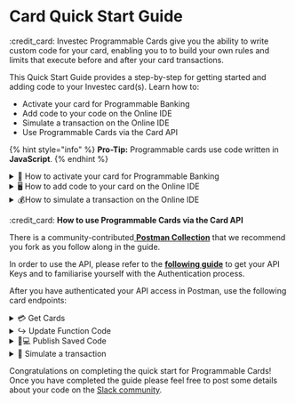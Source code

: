 # Card Quick Start Guide

:credit\_card: Investec Programmable Cards give you the ability to write custom code for your card, enabling you to to build your own rules and limits that execute before and after your card transactions.&#x20;

This Quick Start Guide provides a step-by-step for getting started and adding code to your Investec card(s). Learn how to:

* Activate your card for Programmable Banking
* Add code to your code on the Online IDE
* Simulate a transaction on the Online IDE
* Use Programmable Cards via the Card API

{% hint style="info" %}
**Pro-Tip:** Programmable cards use code written in **JavaScript**.
{% endhint %}

<details>

<summary><span data-gb-custom-inline data-tag="emoji" data-code="1f64c">🙌</span> How to activate your card for Programmable Banking</summary>

* Navigate to [Investec Online Banking](https://login.secure.investec.com/wpaas/usrroot-wpaas/login/form) and login with your details.
* Once you have logged in, you will be presented with your profile. Scroll down to the Programmable Banking section and click ‘Find Out More’

![](<../.gitbook/assets/image (2).png>)

* Navigate to the desired card on your profile and ensure that you have enabled it for Programmable Banking by toggling the button below the card.

![](https://lh5.googleusercontent.com/DZV1p3R\_Dj9Hl2gtX7\_lz6mIjMMglj6AEHro7uuuOXi5wHZuLMQj49v8XdoRofGkLWVcU6Uem-e8TlpHkjbnZZiDg9R-jS4JYRV4Reh5Fny-LQdov6n\_-uVJ\_lBgVMnB\_v-Iccy\_TTdyJ8RROMgNiDw)

**ProTip:** You can enable and disable the code on each card using the toggle below the cards. You can access this via the mobile app if you need to do so while at the shop till.

</details>

<details>

<summary><span data-gb-custom-inline data-tag="emoji" data-code="1f5a5">🖥</span> How to add code to your card on the Online IDE</summary>

There are three main functions that can be used to execute custom functionality on your card:

* **beforeTransaction** - Every time you initiate a transaction from your Investec card, the beforeTransaction method intercepts the authorization object before it is approved by Investec. This gives you the ability to apply logic to either decline or approve the transaction based on data from the card authorization itself. This function needs to return a true or false value in order for it to work. Time is limited for this function so use minimal code.

<!---->

* **afterTransaction** - This function will execute after every transaction that has been processed by the card and it runs after the `before_transaction` function.&#x20;

<!---->

* **afterDecline** - This function will execute if a transaction has been declined on the card.

Once you have enabled your card for Programmable Banking, select the desired card by clicking on the image of the card and you will be presented with the following online editor.

![](https://lh4.googleusercontent.com/wII4bQlHtKCDVkHrZQ1bPP2ReIkGNeISpTbixeaGTghp9Uxc04fEtOa1bgi5IKE5kR\_Elytz6TtDomNfkZ3EoKmYoybrzANFjfWvBJsXdIg6EuWkV0zgLTfxPQu\_P\_9S1qPJZDyMv7zS-ytQk8RuUOY)

**Pro-Tip:** The IDE can be slow to load and you might need to refresh the page.

The file which you will be working on the most is the `main.js` file that is open in the screenshot above. To test out adding code to your card, you can paste the following code snippet into the `main.js` file as shown below. The code snippet declines card purchases that are made in bakeries (using a specified merchant code) and that are over R50 (or 5000 cents). You can add the code snippet to the `main.js` file and it won’t have any effect on your card until you click “deploy code to card”.

**Pro-Tip:** When referring to amounts in the code it is the cent value of the transaction. R55 equals 5050 cents.

````javascript
// ```javascript
const beforeTransaction = async (authorization) => {
  if (authorization.merchant.category.key === 'bakeries') {
    return authorization.centsAmount < 5000
  }
  return true
}
```
````

</details>

<details>

<summary><span data-gb-custom-inline data-tag="emoji" data-code="1f4b0">💰</span>How to simulate a transaction on the Online IDE</summary>

On the right hand side of the code editor you will see the simulator. This allows you to simulate transactions to test out the code on your card before you deploy it. Once you have simulated a transaction, you will be presented with the `simulation.json` file which will explain what has happened in the transaction.

![](https://lh6.googleusercontent.com/jemxlBNuf6XqYXnwjc0nsD29ZY-SFqF3awv0437f345YRcxongar6Db3Z-Ozhx00KvlA32aNS7OeRoENg8aomnunucInLzvbIqhzwQt2FMJmXmm0Wg\_doIfb9o9YUN-uAMhCjnxgWrm2Lb5FQOLHcpw)

In the above simulation you can see that the simulated transaction has failed because the amount of R55 (5050 cents) was over the limit specified in the code snippet.

Once you are happy with your code and have tested it out, you may deploy your changes to your card using the “Deploy code to card” button.

**Pro-Tip:** The `log.json` file shows all the logs from the code. You can also log certain outcomes using the `console.log` function.

</details>

:credit\_card: **How to use Programmable Cards via the Card API**

There is a community-contributed[ **Postman Collection**](https://www.postman.com/mymonero/workspace/investec-programmable-banking/collection/4766-86625994-2fca-4064-98b3-b47d61fb412a) that we recommend you fork as you follow along in the guide.

In order to use the API, please refer to the [**following guide**](https://offerzen.gitbook.io/programmable-banking-community-wiki/developer-tools/api-quick-start-guide) to get your API Keys and to familiarise yourself with the Authentication process.

After you have authenticated your API access in Postman, use the following card endpoints:

<details>

<summary><span data-gb-custom-inline data-tag="emoji" data-code="1f4b3">💳</span> Get Cards</summary>

The first step is to call the `GetCards` endpoint. This endpoint returns all the cards associated with a user's account.&#x20;

**ProTip:** When deploying custom code to a given card, you will need to use the `cardkey` variable that is returned from the Get Cards response.

**Example Response**

```json
{
   "data": {
       "cards": [
           {
               "CardKey": "1234567",
               "CardNumber": "123456XXXXXX1234",
               "IsProgrammable": true,
               "Status": "Active",
               "CardTypeCode": "VBC",
               "AccountNumber": "11111111111",
               "AccountId": "1111111111222222222233333",
               "EmbossedName": "T TEST"
           },
       ]
   },
   "links": {
       "self": null
   },
   "meta": {
       "totalPages": 1
   }
}
```

</details>

<details>

<summary>↪️ Update Function Code</summary>

To update the code on your card, we use the `UpdateFunctionCode` endpoint which saves the code to your card (it doesn’t publish it). Replace the `cardkey` attribute in the URL on this endpoint with the `cardkey` variable from the `GetCards` endpoint of the card that you would like the code to be on.

![](https://lh4.googleusercontent.com/bsPNyNw5xAZkmiVafHkVGGm-knX8qH2VJ6dO2FHiSL8rUXhtBZwRMGwfMDZ5wTeHgzwkyI89sUFVynC9pQSs1-bW9F-sdW80kTDc1mmGqu\_k9x8N3L7c1dSfu39S5T-Le4NX0ovAAjRw0EqkZK4W7Po)

Replace the body of the request with the following:

{% code overflow="wrap" %}
````json
```
{
    "code": "const beforeTransaction = async (authorization) => { if (authorization.merchant.category.key === 'bakeries') { return authorization.centsAmount < 5000 } return true}"
}
```
````
{% endcode %}

The above snippet declines a card purchases that are made in bakeries (using a specified merchant code) transactions and that are over the R50 (or 5000 cents) limit

Once you are satisfied with the code, click the send button to update the code onto your card. When your response is successful you should receive the following:

```json
{
   "data": {
       "result": {
           "codeId": "d11bd10e-7cba-1f11-a111-c11e11a1e111",
           "code": "const beforeTransaction = async (authorization) => { if (authorization.merchant.category.key === 'bakeries') { return authorization.centsAmount < 5000 } return true}",
           "createdAt": "2023-04-05T09:33:11.925Z",
           "updatedAt": "2023-04-05T09:33:11.925Z",
           "publishedAt": "2023-04-05T09:33:11.925Z",
           "error": null
       }
   },
   "links": {
       "self": null
   },
   "meta": {
       "totalPages": 1
   }
}
```

The `codeid` returned from the response is uniquely generated every time you post code to your card, which you will need for your next API call.

**Pro-Tip:** this endpoint does not actually publish the code, we will do this in the next step.

</details>

<details>

<summary><span data-gb-custom-inline data-tag="emoji" data-code="1f468-1f4bb">👨💻</span> Publish Saved Code</summary>

The `PublishSavedCod`endpoint will publish the code to the specified card and activate it.&#x20;

We first replace the `cardkey` variable in the URL for the card that you want to publish the code to and replace the body of the request with the following:

```json
{
   "codeid": "d11bd10e-7cba-1f11-a111-c11e11a1e111",
   "code": ""
}
```

**Example Response**

```json
{
    "data": {
        "result": {
            "codeId": "d11bd10e-7cba-1f11-a111-c11e11a1e111",
            "code": "const beforeTransaction = async (authorization) => { if (authorization.merchant.category.key === 'bakeries') { return authorization.centsAmount < 5000 } return true}",
            "createdAt": "2023-04-05T12:36:43.209Z",
            "updatedAt": "2023-04-05T12:36:43.209Z",
            "publishedAt": "2023-04-05T12:36:56.272Z",
            "error": null
        }
    },
    "links": {
        "self": null
    },
    "meta": {
        "totalPages": 1
    }
}
```

**Pro-Tip:** The above response will match the code and `codeid` sent to the card.

</details>

<details>

<summary><span data-gb-custom-inline data-tag="emoji" data-code="1f911">🤑</span> Simulate a transaction</summary>

You will use the `ExecuteFunctionCode` endpoint for testing your code before publishing it onto the card itself. Replace the `cardkey` variable in the URL with the correct `cardkey` you would like to simulate the transaction on. Then replace the body with the following:

```json
{
    "simulationcode": "const beforeTransaction = async (authorization) => { if (authorization.merchant.category.key === 'bakeries') { return authorization.centsAmount < 5000 } return true }",
    "centsAmount": "5050",
    "currencyCode": "zar",
    "merchantCode": 5462,
    "merchantName": "The Coders Bakery",
    "merchantCity": "Cape Town",
    "countryCode": "ZA"
}
```

The above snippet simulates and declines a card purchases that are made in bakeries (using a specified merchant code) transactions and that are over the R50 (or 5000 cents) limit.

![](https://lh4.googleusercontent.com/Npq2CiY9\_IcoOga\_B0Qx4k-LF-5PvGcarJc0glvphtFxNsmuZ7Wx3Iba9qrgqAit1ND1XK7W1P8bi1XKzFZByS95wdGtz5qNB1YD5W\_HO0mH7R8vGsnRHI8izAtrlhaDEFusDX1TJC4PREGKm7gSbuA)

As you can see by the response, the code fails the simulated transaction

</details>

Congratulations on completing the quick start for Programmable Cards! Once you have completed the guide please feel free to post some details about your code on the [Slack community](https://offerzen-community.slack.com/archives/C04KFQA3YCQ).
